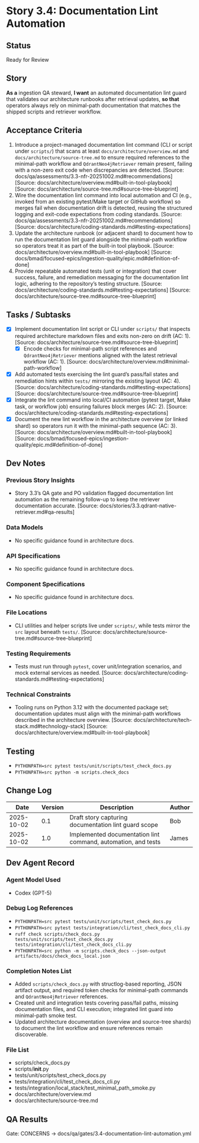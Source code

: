 # Story 3.4: Documentation Lint Automation

## Status
Ready for Review

## Story
**As a** ingestion QA steward,
**I want** an automated documentation lint guard that validates our architecture runbooks after retrieval updates,
**so that** operators always rely on minimal-path documentation that matches the shipped scripts and retriever workflow.

## Acceptance Criteria
1. Introduce a project-managed documentation lint command (CLI or script under `scripts/`) that scans at least `docs/architecture/overview.md` and `docs/architecture/source-tree.md` to ensure required references to the minimal-path workflow and `QdrantNeo4jRetriever` remain present, failing with a non-zero exit code when discrepancies are detected. [Source: docs/qa/assessments/3.3-nfr-20251002.md#recommendations] [Source: docs/architecture/overview.md#built-in-tool-playbook] [Source: docs/architecture/source-tree.md#source-tree-blueprint]
2. Wire the documentation lint command into local automation and CI (e.g., invoked from an existing pytest/Make target or GitHub workflow) so merges fail when documentation drift is detected, reusing the structured logging and exit-code expectations from coding standards. [Source: docs/qa/assessments/3.3-nfr-20251002.md#recommendations] [Source: docs/architecture/coding-standards.md#testing-expectations]
3. Update the architecture runbook (or adjacent shard) to document how to run the documentation lint guard alongside the minimal-path workflow so operators treat it as part of the built-in tool playbook. [Source: docs/architecture/overview.md#built-in-tool-playbook] [Source: docs/bmad/focused-epics/ingestion-quality/epic.md#definition-of-done]
4. Provide repeatable automated tests (unit or integration) that cover success, failure, and remediation messaging for the documentation lint logic, adhering to the repository’s testing structure. [Source: docs/architecture/coding-standards.md#testing-expectations] [Source: docs/architecture/source-tree.md#source-tree-blueprint]

## Tasks / Subtasks
- [x] Implement documentation lint script or CLI under `scripts/` that inspects required architecture markdown files and exits non-zero on drift (AC: 1). [Source: docs/architecture/source-tree.md#source-tree-blueprint]
  - [x] Encode checks for minimal-path script references and `QdrantNeo4jRetriever` mentions aligned with the latest retrieval workflow (AC: 1). [Source: docs/architecture/overview.md#minimal-path-workflow]
- [x] Add automated tests exercising the lint guard’s pass/fail states and remediation hints within `tests/` mirroring the existing layout (AC: 4). [Source: docs/architecture/coding-standards.md#testing-expectations] [Source: docs/architecture/source-tree.md#source-tree-blueprint]
- [x] Integrate the lint command into local/CI automation (pytest target, Make task, or workflow job) ensuring failures block merges (AC: 2). [Source: docs/architecture/coding-standards.md#testing-expectations]
- [x] Document the new lint workflow in the architecture overview (or linked shard) so operators run it with the minimal-path sequence (AC: 3). [Source: docs/architecture/overview.md#built-in-tool-playbook] [Source: docs/bmad/focused-epics/ingestion-quality/epic.md#definition-of-done]

## Dev Notes
### Previous Story Insights
- Story 3.3’s QA gate and PO validation flagged documentation lint automation as the remaining follow-up to keep the retriever documentation accurate. [Source: docs/stories/3.3.qdrant-native-retriever.md#qa-results]

### Data Models
- No specific guidance found in architecture docs.

### API Specifications
- No specific guidance found in architecture docs.

### Component Specifications
- No specific guidance found in architecture docs.

### File Locations
- CLI utilities and helper scripts live under `scripts/`, while tests mirror the `src` layout beneath `tests/`. [Source: docs/architecture/source-tree.md#source-tree-blueprint]

### Testing Requirements
- Tests must run through `pytest`, cover unit/integration scenarios, and mock external services as needed. [Source: docs/architecture/coding-standards.md#testing-expectations]

### Technical Constraints
- Tooling runs on Python 3.12 with the documented package set; documentation updates must align with the minimal-path workflows described in the architecture overview. [Source: docs/architecture/tech-stack.md#technology-stack] [Source: docs/architecture/overview.md#built-in-tool-playbook]

## Testing
- `PYTHONPATH=src pytest tests/unit/scripts/test_check_docs.py`
- `PYTHONPATH=src python -m scripts.check_docs`

## Change Log

| Date       | Version | Description                                       | Author |
|------------|---------|---------------------------------------------------|--------|
| 2025-10-02 | 0.1     | Draft story capturing documentation lint guard scope | Bob |
| 2025-10-02 | 1.0     | Implemented documentation lint command, automation, and tests | James |

## Dev Agent Record
### Agent Model Used
- Codex (GPT-5)

### Debug Log References
- `PYTHONPATH=src pytest tests/unit/scripts/test_check_docs.py`
- `PYTHONPATH=src pytest tests/integration/cli/test_check_docs_cli.py`
- `ruff check scripts/check_docs.py tests/unit/scripts/test_check_docs.py tests/integration/cli/test_check_docs_cli.py`
- `PYTHONPATH=src python -m scripts.check_docs --json-output artifacts/docs/check_docs_local.json`

### Completion Notes List
- Added `scripts/check_docs.py` with structlog-based reporting, JSON artifact output, and required token checks for minimal-path commands and `QdrantNeo4jRetriever` references.
- Created unit and integration tests covering pass/fail paths, missing documentation files, and CLI execution; integrated lint guard into minimal-path smoke test.
- Updated architecture documentation (overview and source-tree shards) to document the lint workflow and ensure references remain discoverable.

### File List
- scripts/check_docs.py
- scripts/__init__.py
- tests/unit/scripts/test_check_docs.py
- tests/integration/cli/test_check_docs_cli.py
- tests/integration/local_stack/test_minimal_path_smoke.py
- docs/architecture/overview.md
- docs/architecture/source-tree.md

## QA Results
Gate: CONCERNS → docs/qa/gates/3.4-documentation-lint-automation.yml
